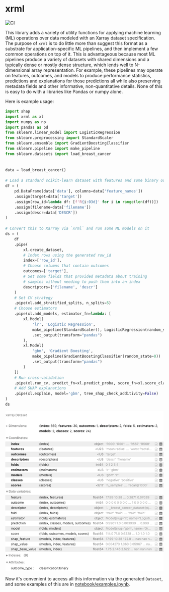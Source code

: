 # xrml
[![CI](https://github.com/related-sciences/xrml/actions/workflows/build.yml/badge.svg?branch=main)](https://github.com/related-sciences/xrml/actions/workflows/build.yml)

This library adds a variety of utility functions for applying machine learning (ML) operations over data modeled with an Xarray dataset specification.  The purpose of `xrml` is to do little more than suggest this format as a substrate for application-specific ML pipelines, and then implement a few common operations on top of it.  This is advantageous because most ML pipelines produce a variety of datasets with shared dimensions and a typically dense or mostly dense structure, which lends well to N-dimensional array representation.  For example, these pipelines may operate on features, outcomes, and models to produce performance statistics, predictions and explanations for those predictions all while also preserving metadata fields and other informative, non-quantitative details.  None of this is easy to do with a libraries like Pandas or numpy alone.

Here is example usage:

```python
import shap
import xrml as xl
import numpy as np
import pandas as pd
from sklearn.linear_model import LogisticRegression
from sklearn.preprocessing import StandardScaler
from sklearn.ensemble import GradientBoostingClassifier
from sklearn.pipeline import make_pipeline
from sklearn.datasets import load_breast_cancer


data = load_breast_cancer()

# Load a standard scikit-learn dataset with features and some binary outcome
df = (
    pd.DataFrame(data['data'], columns=data['feature_names'])
    .assign(target=data['target'])
    .assign(row_id=lambda df: [f'R{i:03d}' for i in range(len(df))])
    .assign(filename=data['filename'])
    .assign(descr=data['DESCR'])
)

# Convert this to Xarray via `xrml` and run some ML models on it
ds = (
    df
    .pipe(
        xl.create_dataset,
        # Index rows using the generated row_id
        index=['row_id'], 
        # Choose columns that contain outcomes
        outcomes=['target'],
        # Set some fields that provided metadata about training
        # samples without needing to push them into an index
        descriptors=['filename', 'descr']
    )
    # Set CV strategy
    .pipe(xl.add_stratified_splits, n_splits=5)
    # Choose estimators
    .pipe(xl.add_models, estimator_fn=lambda: [
        xl.Model(
            'lr', 'Logistic Regression', 
            make_pipeline(StandardScaler(), LogisticRegression(random_state=0))
            .set_output(transform="pandas")
        ),
        xl.Model(
            'gbm', 'Gradient Boosting',
            make_pipeline(GradientBoostingClassifier(random_state=0))
            .set_output(transform="pandas")
        )
    ])
    # Run cross-validation
    .pipe(xl.run_cv, predict_fn=xl.predict_proba, score_fn=xl.score_classification)
    # Add SHAP explanations
    .pipe(xl.explain, model='gbm', tree_shap_check_additivity=False)
)
ds
```
<img src="doc/images/ds.png">


Now it's convenient to access all this information via the generated `Dataset`, and some examples of this are in [notebook/examples.ipynb](notebook/examples.ipynb).

